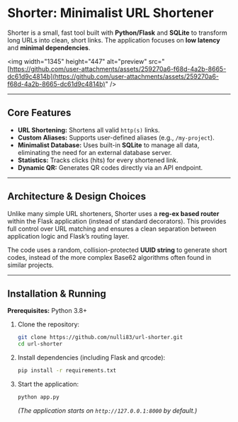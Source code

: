 # Shorter: Minimalist URL Shortener

Shorter is a small, fast tool built with **Python/Flask** and **SQLite** to transform long URLs into clean, short links. The application focuses on **low latency** and **minimal dependencies**.

\<img width="1345" height="447" alt="preview" src="[https://github.com/user-attachments/assets/259270a6-f68d-4a2b-8665-dc61d9c4814b](https://github.com/user-attachments/assets/259270a6-f68d-4a2b-8665-dc61d9c4814b)" /\>

-----

##  Core Features

  * **URL Shortening:** Shortens all valid `http(s)` links.
  * **Custom Aliases:** Supports user-defined aliases (e.g., `/my-project`).
  * **Minimalist Database:** Uses built-in **SQLite** to manage all data, eliminating the need for an external database server.
  * **Statistics:** Tracks clicks (hits) for every shortened link.
  * **Dynamic QR:** Generates QR codes directly via an API endpoint.

-----

##  Architecture & Design Choices

Unlike many simple URL shorteners, Shorter uses a **reg-ex based router** within the Flask application (instead of standard decorators). This provides full control over URL matching and ensures a clean separation between application logic and Flask’s routing layer.

The code uses a random, collision-protected **UUID string** to generate short codes, instead of the more complex Base62 algorithms often found in similar projects.

-----

##  Installation & Running

**Prerequisites:** Python 3.8+

1.  Clone the repository:
    ```bash
    git clone https://github.com/nulli83/url-shorter.git
    cd url-shorter
    ```
2.  Install dependencies (including Flask and qrcode):
    ```bash
    pip install -r requirements.txt
    ```
3.  Start the application:
    ```bash
    python app.py
    ```
    *(The application starts on `http://127.0.0.1:8000` by default.)*
